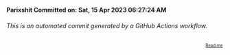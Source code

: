 **Parixshit Committed on: Sat, 15 Apr 2023 06:27:24 AM** <!-- c9c77d33-285c-403f-9d07-3f24a3ee8af0 -->

###### This is an automated commit generated by a GitHub Actions workflow.

<div align="right"><sub><sup><a href="https://github.com/Parixshit/AutoCommit.git">Read me</a></sup></sub></div>
